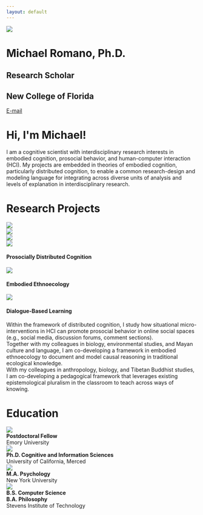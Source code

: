 ```yaml
---
layout: default
---
```


<div class="my-flex my-hero-profile">
  <div class="my-col-33">
    <img src="/assets/img/profile.jpg">
  </div>
  <div class="my-col-67">
    <h1>Michael Romano, Ph.D.</h1>
    <h2>Research Scholar</h2>
    <h2>New College of Florida</h2>
    <p><a href="mailto:mromano@ncf.edu">E-mail</a></p>
  </div>
</div>

# Hi, I'm Michael!

I am a cognitive scientist with interdisciplinary research interests in embodied cognition, prosocial behavior, and human-computer interaction (HCI). My projects are embedded in theories of embodied cognition, particularly distributed cognition, to enable a common research-design and modeling language for integrating across diverse units of analysis and levels of explanation in interdisciplinary research.

# Research Projects

<div class="my-flex">
  <div class="my-center-text">
    <div class="my-col-33">
      <img src="/assets/img/prosocial.jpg">
    </div>
    <div class="my-col-33">
      <img src="/assets/img/soil.jpg">
    </div>
    <div class="my-col-33">
      <img src="/assets/img/knowledge.jpg">
    </div>
  </div>
</div>


<div class="my-flex">
  <div class="my-col-100 my-center-text">
    <div class="my-col-33">
      <img src="/assets/img/prosocial.jpg">
      <h4>Prosocially Distributed Cognition</h4>
    </div>
    <div class="my-col-33">
      <img src="/assets/img/soil.jpg">
      <h4>Embodied Ethnoecology</h4>
    </div>
    <div class="my-col-33">
      <img src="/assets/img/knowledge.jpg">
      <h4>Dialogue-Based Learning</h4>
    </div>
  </div>
  <div class="my-col-100">
    <div class="my-col-33">
      Within the framework of distributed cognition, I study how situational micro-interventions in HCI can promote prosocial behavior in online social spaces (e.g., social media, discussion forums, comment sections).
    </div>
    <div class="my-col-33">
      Together with my colleagues in biology, environmental studies, and Mayan culture and language, I am co-developing a framework in embodied ethnoecology to document and model causal reasoning in traditional ecological knowledge.
    </div>
    <div class="my-col-33">
      With my colleagues in anthropology, biology, and Tibetan Buddhist studies, I am co-developing a pedagogical framework that leverages existing epistemological pluralism in the classroom to teach across ways of knowing.
    </div>
  </div>
</div>

# Education

<div class="my-flex">
  <div class="my-col-25">
    <img src="/assets/img/emory.png">
  </div>
  <div class="my-col-75">
    <b>Postdoctoral Fellow</b><br>
    Emory University
  </div>
  
  <div class="my-col-25">
    <img src="/assets/img/ucmerced.png">
  </div>
  <div class="my-col-75">
    <b>Ph.D. Cognitive and Information Sciences</b><br>
    University of California, Merced
  </div>
  
  <div class="my-col-25">
    <img src="/assets/img/nyu.png">
  </div>
  <div class="my-col-75">
    <b>M.A. Psychology</b><br>
    New York University
  </div>
  
  <div class="my-col-25">
    <img src="/assets/img/stevens.png">
  </div>
  <div class="my-col-75">
    <b>B.S. Computer Science</b><br>
    <b>B.A. Philosophy</b><br>
    Stevens Institute of Technology
  </div>
</div>
